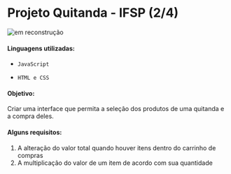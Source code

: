 <h1>Projeto Quitanda - IFSP (2/4)</h1> 


![em reconstrução](https://img.shields.io/badge/em_reconstrução-f09008)


<h4>Linguagens utilizadas:</h4>

- `JavaScript`

- `HTML e CSS`

<h4> Objetivo:</h4>
<p>Criar uma interface que permita a seleção dos produtos de uma quitanda e a compra deles.</p>

<h4> Alguns requisitos: </h4>
<ol>
<li>A alteração do valor total quando houver itens dentro do carrinho de compras</li>
<li>A multiplicação do valor de um item de acordo com sua quantidade</li>
</ol>




